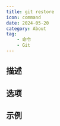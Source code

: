 ```yaml
---
title: git restore
icon: command
date: 2024-05-20
category: About
tag:
    - 命令
    - Git
---
```


## 描述



## 选项



## 示例
